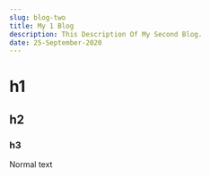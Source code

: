 ```yaml
---
slug: blog-two
title: My 1 Blog
description: This Description Of My Second Blog.
date: 25-September-2020
---
```


# h1

## h2

### h3

Normal text